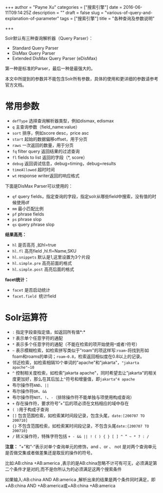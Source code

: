 +++
author = "Payne Xu"
categories = ["搜索引擎"]
date = 2016-06-11T09:14:25Z
description = ""
draft = false
slug = "various-of-query-and-explanation-of-parameter"
tags = ["搜索引擎"]
title = "各种查询及参数说明"

+++


Solr默认有三种查询解析器（Query Parser）：

* Standard Query Parser
* DisMax Query Parser
* Extended DisMax Query Parser (eDisMax)

第一种是标准的Parser，最后一种是最强大的。

本文中所提到的参数并不能包含Solr所有参数，具体的使用和更详细的参数请参考官方文档。
<!--more-->

# 常用参数

* `defType` 选择查询解析器类型，例如dismax, edismax
* `q` 主查询参数（field_name:value）
* `sort` 排序，例如score desc，price asc
* `start` 起始的数据偏移offset，用于分页
* `raws` 一次返回的数量，用于分页
* `fq` filter query 返回结果的过滤查询
* `fl` fields to list 返回的字段（*, score）
* `debug` 返回调试信息，debug=timing，debug=results
* `timeAllowed` 超时时间
* `wt` response writer返回的响应格式

下面是DisMax Parser可以使用的：

* `qf` query fields，指定查询的字段，指定solr从哪些field中搜索，没有值的时候使用df
* `mm` 最小匹配比例
* `pf` phrase fields
* `ps` phrase slop
* `qs` query phrase slop

**结果高亮：**

* `hl` 是否高亮 ,如hl=true
* `hl.fl` 高亮field ,hl.fl=Name,SKU
* `hl.snippets` 默认是1,这里设置为3个片段
* `hl.simple.pre` 高亮前面的格式 
* `hl.simple.post` 高亮后面的格式 

**facet统计：**

* `facet` 是否启动统计 
* `facet.field`  统计field 

# Solr运算符

* `:` 指定字段查指定值，如返回所有值*:*
* `?` 表示单个任意字符的通配
* `*` 表示多个任意字符的通配（不能在检索的项开始使用`*`或者`?`符号）
* `~` 表示模糊检索，如检索拼写类似于"roam"的项这样写:`roam~`将找到形如foam和roams的单词；`roam~0.8`，检索返回相似度在0.8以上的记录。
* 邻近检索，如检索相隔10个单词的"apache"和"jakarta"，`"jakarta apache"~10`
* `^` 控制相关度检索，如检索"jakarta apache"，同时希望去让"jakarta"的相关度更加好，那么在其后加上`^`符号和增量值，即`jakarta^4 apache`
* 布尔操作符`AND`、`||`
* 布尔操作符`OR`、`&&`
* 布尔操作符`NOT`、`!`、`-`（排除操作符不能单独与项使用构成查询）
* `+` 存在操作符，要求符号”+”后的项必须在文档相应的域中存在
* `( )`用于构成子查询
* `[]` 包含范围检索，如检索某时间段记录，包含头尾，`date:[200707 TO 200710]`
*  `{}` 不包含范围检索，如检索某时间段记录，不包含头尾`date:{200707 TO 200710}`
* `/` 转义操作符，特殊字符包括 `+ - && || ! ( ) { } [ ] ^ ” ~ * ? : /`

**注意：** “+”和”-“表示对单个查询单元的修饰，and 、or 、 not 是对两个查询单元是否做交集或者做差集还是取反的操作的符号。

比如:AB:china +AB:america ,表示的是AB:china忽略不计可有可无，必须满足第二个条件才是对的,而不是你所认为的必须满足这两个搜索条件

如果输入:AB:china AND AB:america ,解析出来的结果是两个条件同时满足，即+AB:china AND +AB:america或+AB:china +AB:america




